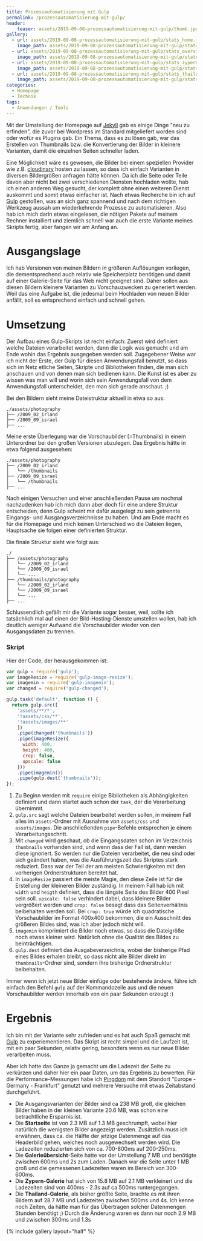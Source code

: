 ```yaml
---
title: Prozessautomatisierung mit Gulp
permalink: /prozessautomatisierung-mit-gulp/
header:
    teaser: assets/2019-09-08-prozessautomatisierung-mit-gulp/thumb.jpg
gallery:
  - url: assets/2019-09-08-prozessautomatisierung-mit-gulp/stats_home.jpg
    image_path: assets/2019-09-08-prozessautomatisierung-mit-gulp/stats_home.jpg
  - url: assets/2019-09-08-prozessautomatisierung-mit-gulp/stats_overview.jpg
    image_path: assets/2019-09-08-prozessautomatisierung-mit-gulp/stats_overview.jpg
  - url: assets/2019-09-08-prozessautomatisierung-mit-gulp/stats_zypern.jpg
    image_path: assets/2019-09-08-prozessautomatisierung-mit-gulp/stats_zypern.jpg
  - url: assets/2019-09-08-prozessautomatisierung-mit-gulp/stats_thailand.jpg
    image_path: assets/2019-09-08-prozessautomatisierung-mit-gulp/stats_thailand.jpg
categories:
  - Homepage
  - Technik
tags:
  - Anwendungen / Tools
---
```


Mit der Umstellung der Homepage auf [Jekyll](https://jekyllrb.com/) gab es einige Dinge "neu zu erfinden", 
die zuvor bei Wordpress im Standard mitgeliefert worden sind oder wofür es Plugins gab. 
Ein Thema, dass es zu lösen gab, war das Erstellen von Thumbnails bzw. die Konvertierung der Bilder in kleinere Varianten, 
damit die einzelnen Seiten schneller laden.

Eine Möglichkeit wäre es gewesen, die Bilder bei einem speziellen Provider wie z.B. [cloudinary](https://cloudinary.com/) hosten zu lassen, 
so dass ich einfach Varianten in diversen Bildergrößen anfragen hätte können. 
Da ich die Seite oder Teile davon aber nicht bei zwei verschiedenen Diensten hochladen wollte, hab ich einen anderen Weg gesucht, 
der komplett ohne einen weiteren Dienst auskommt und somit etwas einfacher ist. 
Nach etwas Recherche bin ich auf [Gulp](https://gulpjs.com/) gestoßen, was an sich ganz spannend und nach dem richtigen Werkzeug aussah um wiederkehrende Prozesse zu automatisieren.
Also hab ich mich darin etwas eingelesen, die nötigen Pakete auf meinem Rechner installiert und ziemlich schnell war auch die erste Variante meines Skripts fertig, aber fangen wir am Anfang an.

# Ausgangslage
Ich hab Versionen von meinen Bildern in größeren Auflösungen vorliegen, die dementsprechend auch relativ wie Speicherplatz benötigen und damit auf einer Galerie-Seite für das Web nicht geeignet sind.
Daher sollen aus diesen Bildern kleinere Varianten zu Vorschauzwecken zu generiert werden. Weil das eine Aufgabe ist, 
die jedesmal beim Hochladen von neuen Bilder anfällt, soll es entsprechend einfach und schnell gehen.

# Umsetzung
Der Aufbau eines Gulp-Skripts ist recht einfach: Zuerst wird definiert welche Dateien verarbeitet werden, dann die Logik was gemacht und am Ende wohin das Ergebnis ausgegeben werden soll.
Zugegebener Weise war ich nicht der Erste, der Gulp für diesen Anwendungsfall benutzt, so dass sich im Netz etliche Seiten, 
Skripte und Bibliotheken finden, die man sich anschauen und von denen man sich bedienen kann. 
Die Kunst ist es aber zu wissen was man will und worin sich sein Anwendungsfall von dem Anwendungsfall unterscheidet, den man sich gerade anschaut. ;) 

Bei den Bildern sieht meine Dateistruktur aktuell in etwa so aus:
```
./assets/photography
├── /2009_02_irland
├── /2009_09_israel
├── ...
``` 

Meine erste Überlegung war die Vorschaubilder (=Thumbnails) in einem Unterordner bei den großen Versionen abzulegen. 
Das Ergebnis hätte in etwa folgend ausgesehen:
```
./assets/photography
├── /2009_02_irland
│   └── /thumbnails
├── /2009_09_israel
│   └── /thumbnails
├── ...
``` 

Nach einigen Versuchen und einer anschließenden Pause um nochmal nachzudenken hab ich mich dann aber doch für eine andere Struktur entscheiden, 
denn Gulp scheint mir dafür ausgelegt zu sein getrennte Eingangs- und Ausgangsverzeichnisse zu haben. 
Und am Ende macht es für die Homepage und mich keinen Unterschied wo die Dateien liegen, Hauptsache sie folgen einer definierten Struktur.

Die finale Struktur sieht wie folgt aus: 
```
./
├── /assets/photography
│   └── /2009_02_irland
│   └── /2009_09_israel
│   └── ...
├── /thumbnails/photography
│   └── /2009_02_irland
│   └── /2009_09_israel
│   └── ...
├── ...
``` 

Schlussendlich gefällt mir die Variante sogar besser, weil, sollte ich tatsächlich mal auf einen der Bild-Hosting-Dienste umstellen wollen,
hab ich deutlich weniger Aufwand die Vorschaubilder wieder von den Ausgangsdaten zu trennen.

### Skript
Hier der Code, der herausgekommen ist:
```javascript
var gulp = require('gulp');
var imageResize = require('gulp-image-resize');
var imagemin = require('gulp-imagemin');
var changed = require('gulp-changed');

gulp.task('default', function () {
  return gulp.src([
    'assets/**/*',
    '!assets/css/**',
    '!assets/images/**'
    ])
    .pipe(changed('thumbnails'))
    .pipe(imageResize({
      width: 400,
      height: 400,
      crop: false,
      upscale: false
    }))
    .pipe(imagemin())
    .pipe(gulp.dest('thumbnails'));
});
```

1. Zu Beginn werden mit `require` einige Bibliotheken als Abhängigkeiten definiert und dann startet auch schon der `task`, der die Verarbeitung übernimmt.
2. `gulp.src` sagt welche Dateien bearbeitet werden sollen, in meinem Fall alles im `assets`-Ordner
mit Ausnahme von `assets/css` und `assets/images`. Die anschließenden `pipe`-Befehle entsprechen je einem Verarbeitungsschritt.
3. Mit `changed` wird geschaut, ob die Eingangsdaten schon im Verzeichnis `thumbnails` vorhanden sind, und wenn dass der Fall ist, 
dann werden diese ignoriert. So werden nur die Dateien verarbeitet, die neu sind oder sich geändert haben, was die Ausführungszeit des Skriptes stark reduziert. 
Dass war der Teil der am meisten Schwierigkeiten mit den vorherigen Ordnerstrukturen bereitet hat.
4. In `imageResize` passiert die meiste Magie, den diese Zeile ist für die Erstellung der kleineren Bilder zuständig. 
In meinem Fall hab ich mit `width` und `heigth` definiert, dass die längste Seite des Bilder 400 Pixel sein soll. 
`upscale: false` verhindert dabei, dass kleinere Bilder vergrößert werden und `crop: false` besagt dass das Seitenverhältnis beibehalten werden soll.
Bei `crop: true` würde ich quadratische Vorschaubilder im Format 400x400 bekommen, die ein Ausschnitt des größeren Bildes sind, was ich aber jedoch nicht will.
5. `imagemin` komprimiert die Bilder noch etwas, so dass die Dateigröße noch etwas kleiner wird. Natürlich ohne die Qualität des Bildes zu beinträchtigen.
6. `gulp.dest` definiert das Ausgabeverzeichnis, wobei der bisherige Pfad eines Bildes erhalen bleibt, 
so dass nicht alle Bilder direkt im `thumbnails`-Ordner sind, sondern ihre bisherige Ordnerstruktur beibehalten. 

Immer wenn ich jetzt neue Bilder einfüge oder bestehende ändere, führe ich einfach den Befehl `gulp` auf der Kommandozeile aus 
und die neuen Vorschaubilder werden innerhalb von ein paar Sekunden erzeugt :)

# Ergebnis
Ich bin mit der Variante sehr zufrieden und es hat auch Spaß gemacht mit [Gulp](https://gulpjs.com/) zu experiementieren.
Das Skript ist recht simpel und die Laufzeit ist, mit ein paar Sekunden, relativ gering, besonders wenn es nur neue Bilder verarbeiten muss.

Aber ich hatte das Ganze ja gemacht um die Ladezeit der Seite zu verkürzen und daher hier ein paar Daten, um das Ergebnis zu bewerten.
Für die Performance-Messungen habe ich [Pingdom](https://tools.pingdom.com/) mit dem Standort "Europe - Germany - Frankfurt" genutzt 
und mehrere Versuche mit etwas Zeitabstand durchgeführt.

- Die Ausgangsvarianten der Bilder sind ca 238 MB groß, die gleichen Bilder haben in der kleinen Variante 20.6 MB, 
was schon eine betrachtliche Ersparnis ist.
- Die **Startseite** ist von 2.3 MB auf 1.3 MB geschrumpft, wobei hier natürlich die wenigsten Bilder angezeigt werden. 
Zusätzlich muss ich erwähnen, dass ca. die Hälfte der jetzige Datenmenge auf das Headerbild gehen, 
welches noch ausgewechselt werden wird. Die Ladezeiten reduzierten sich von ca. 700-800ms auf 200-250ms.
- Die **Galerieübersicht**-Seite hatte vor der Umstellung 7 MB und benötigte zwischen 600ms und 2s zum Laden. 
Danach war die Seite unter 1 MB groß und die gemessenen Ladezeiten waren im Bereich von 300-600ms.
- Die **Zypern-Galerie** hat sich von 15.8 MB auf 2.1 MB verkleinert und die Ladezeiten sind von 400ms - 2.3s auf ca 500ms runtergegangen.
- Die **Thailand-Galerie**, als bisher größte Seite, brachte es mit ihren Bildern auf 28.7 MB und Ladezeiten zwischen 500ms und 4s.
Ich kenne noch Zeiten, da hätte man für das Übertragen solcher Datenmengen Stunden benötigt ;) 
Durch die Änderung waren es dann nur noch 2.9 MB und zwischen 300ms und 1.3s


{% include gallery layout="half" %}